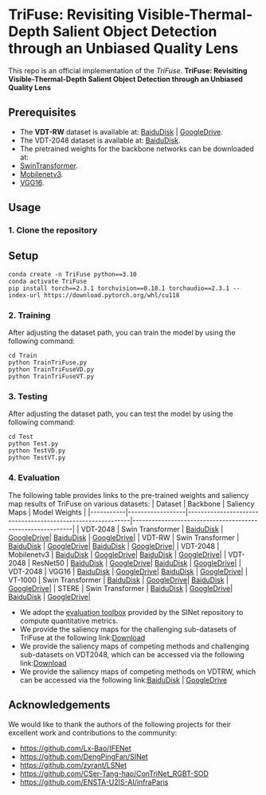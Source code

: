 # TriFuse: Revisiting Visible-Thermal-Depth Salient Object Detection through an Unbiased Quality Lens

This repo is an official implementation of the *TriFuse*.
**TriFuse: Revisiting Visible-Thermal-Depth Salient Object Detection through an Unbiased Quality Lens**

## Prerequisites
- The **VDT-RW** dataset is available at: [BaiduDisk](https://pan.baidu.com/s/1rnOPWGQjthZdN3Qmqq7pUw?pwd=mvua) \| [GoogleDrive](https://drive.google.com/file/d/10xCSb3ELmD-oDtp8gWsArCG4FsYHvA-M/view?usp=drive_link).
- The VDT-2048 dataset is available at: [BaiduDisk](https://pan.baidu.com/s/1JyFBtjlJGf4GE2zeciN1wQ?pwd=bipy).
- The pretrained weights for the backbone networks can be downloaded at:
-  [SwinTransformer](https://pan.baidu.com/s/1lRKC_caVWzVuJwvVfsCWYg?pwd=3hj7).
-  [Mobilenetv3](https://pan.baidu.com/s/1PDAgND6AxwZHUFlkx2KOTg?pwd=a4c8).
-  [VGG16](https://pan.baidu.com/s/1QA7IPUp2su2a9QXYiB4GBg?pwd=46ts).

## Usage

### 1. Clone the repository
## Setup
```
conda create -n TriFuse python==3.10
conda activate TriFuse
pip install torch==2.3.1 torchvision==0.18.1 torchaudio==2.3.1 --index-url https://download.pytorch.org/whl/cu118
```
### 2. Training
After adjusting the dataset path, you can train the model by using the following command:
```
cd Train
python TrainTriFuse.py
python TrainTriFuseVD.py
python TrainTriFuseVT.py
```

### 3. Testing
After adjusting the dataset path, you can test the model by using the following command:
```
cd Test
python Test.py
python TestVD.py
python TestVT.py
```

### 4. Evaluation
The following table provides links to the pre-trained weights and saliency map results of TriFuse on various datasets:
| Dataset   | Backbone         | Saliency Maps                                             | Model Weights                                             |
|-----------|------------------|------------------------------------------------------------|-----------------------------------------------------------|
| VDT-2048  | Swin Transformer | [BaiduDisk](https://pan.baidu.com/s/1BPfIGuORWIFPvaljxTNxNA?pwd=bydf) \| [GoogleDrive](https://drive.google.com/file/d/1bVerQXkg87jJe7wl80FYEsWAedUKinwt/view?usp=drive_link)| [BaiduDisk](https://pan.baidu.com/s/1FlwS9pdcuVLw13ispbhlWA?pwd=a2nr) \| [GoogleDrive](https://drive.google.com/file/d/1vtWaBGSaWhzlrTmi3SNrVIcgc6vily4A/view?usp=drive_link)|
| VDT-RW    | Swin Transformer | [BaiduDisk](https://pan.baidu.com/s/1STXaAxphKCH8clVbfyt8GQ?pwd=9jee) \| [GoogleDrive](https://drive.google.com/file/d/1bUPEJO4Vuzk0H1-OkaY1gJOj8EPS69rQ/view?usp=drive_link)| [BaiduDisk](https://pan.baidu.com/s/1n9zDe5OityRFuQhMke4hIg?pwd=setk) \| [GoogleDrive](https://drive.google.com/file/d/1CGledkw5K7Efvoo-wzOcHBGEs1wHuNRj/view?usp=drive_link)|
| VDT-2048  | Mobilenetv3 | [BaiduDisk](https://pan.baidu.com/s/1BPfIGuORWIFPvaljxTNxNA?pwd=bydf) \| [GoogleDrive](https://drive.google.com/file/d/1bVerQXkg87jJe7wl80FYEsWAedUKinwt/view?usp=drive_link)| [BaiduDisk](https://pan.baidu.com/s/1JLRsZVvmi4lIlT4cEfbKdA?pwd=ax8x) \| [GoogleDrive](https://drive.google.com/file/d/1JfORbOqOdWLBHPsAkc5vwf_gy4VbVMyM/view?usp=drive_link)|
| VDT-2048  | ResNet50 | [BaiduDisk](https://pan.baidu.com/s/1BPfIGuORWIFPvaljxTNxNA?pwd=bydf) \| [GoogleDrive](https://drive.google.com/file/d/1bVerQXkg87jJe7wl80FYEsWAedUKinwt/view?usp=drive_link)| [BaiduDisk](https://pan.baidu.com/s/12vXLlNKhsgMa1DiLbHmtoA?pwd=e5ur) \| [GoogleDrive](https://drive.google.com/file/d/1vjBQV5r35nJY7MqvdFGrgirXnrCkUTfm/view?usp=drive_link)|
| VDT-2048  | VGG16 | [BaiduDisk](https://pan.baidu.com/s/1BPfIGuORWIFPvaljxTNxNA?pwd=bydf) \| [GoogleDrive](https://drive.google.com/file/d/1bVerQXkg87jJe7wl80FYEsWAedUKinwt/view?usp=drive_link)| [BaiduDisk](https://pan.baidu.com/s/1ca69iRIYO5Y0cxvWHNqKZA?pwd=hx34) \| [GoogleDrive](https://drive.google.com/file/d/1sIhAndQNAKIw9OvNRXbwaKN-d-z5dR4d/view?usp=drive_link)|
| VT-1000   | Swin Transformer | [BaiduDisk](https://pan.baidu.com/s/1rPHZJ1ijpdE6KBLj5jbqrw?pwd=jus4) \| [GoogleDrive](https://drive.google.com/file/d/1ZeDDXnpl9mzS69gBPf0RZIoY2q3ky5dk/view?usp=drive_link)| [BaiduDisk](https://pan.baidu.com/s/1yYxmMceL_-WPBJXHGcPBYA?pwd=i39u) \| [GoogleDrive](https://drive.google.com/file/d/1u3yWhK_CsaMK48xYt2WKcTJ04Uct4TFk/view?usp=drive_link)|
| STERE     | Swin Transformer | [BaiduDisk](https://pan.baidu.com/s/19zmjO9ttny450DI3VEzX7Q?pwd=qkuv) \| [GoogleDrive](https://drive.google.com/file/d/10tIbUwYijoXYIkoevSG74HZjBcgFDftK/view?usp=drive_link)| [BaiduDisk](https://pan.baidu.com/s/1GLqzzNCZvQgVJDr2Jymw2w?pwd=mbir) \| [GoogleDrive](https://drive.google.com/file/d/1b-3IOFmjlAgu4-Hkhy-griaa9vA9np5c/view?usp=drive_link)|


- We adopt the [evaluation toolbox](https://github.com/DengPingFan/SINet) provided by the SINet repository to compute quantitative metrics. 
- We provide the saliency maps for the challenging sub-datasets of TriFuse at the following link:[Download](https://pan.baidu.com/s/1uGtB9cu89eTaHmRZbHBuGw?pwd=bra7)
- We provide the saliency maps of competing methods and challenging sub-datasets on VDT2048, which can be accessed via the following link:[Download](https://pan.baidu.com/s/19-waBKdIR0fFYrNQS3J86g?pwd=usqg)
- We provide the saliency maps of competing methods on VDTRW, which can be accessed via the following link:[BaiduDisk](https://pan.baidu.com/s/1STXaAxphKCH8clVbfyt8GQ?pwd=9jee) \| [GoogleDrive](https://drive.google.com/file/d/1bUPEJO4Vuzk0H1-OkaY1gJOj8EPS69rQ/view?usp=drive_link)

## Acknowledgements
We would like to thank the authors of the following projects for their excellent work and contributions to the community:
- https://github.com/Lx-Bao/IFENet  
- https://github.com/DengPingFan/SINet  
- https://github.com/zyrant/LSNet  
- https://github.com/CSer-Tang-hao/ConTriNet_RGBT-SOD  
- https://github.com/ENSTA-U2IS-AI/infraParis

